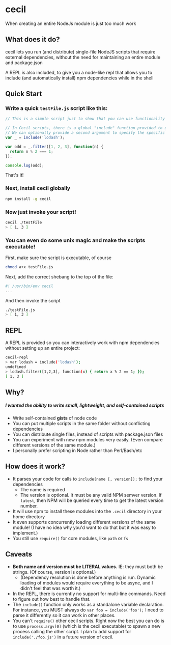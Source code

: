 # cecil
When creating an entire NodeJs module is just too much work

## What does it do?
cecil lets you run (and distribute) single-file NodeJS scripts that require external dependencies, without the need for maintaining an entire module and package.json

A REPL is also included, to give you a node-like repl that allows you to include (and automatically install) npm dependencies while in the shell

## Quick Start
### Write a quick `testFile.js` script like this:
```js
// This is a simple script just to show that you can use functionality from an npm module.

// In Cecil scripts, there is a global "include" function provided to get npm packages.
// We can optionally provide a second argument to specify the specific version to use.
var _ = include('lodash');

var odd = _.filter([1, 2, 3], function(n) {
  return n % 2 === 1;
});

console.log(odd);
```

That's it!

### Next, install cecil globally

```sh
npm install -g cecil
```

### Now just invoke your script!
```sh
cecil ./testFile
> [ 1, 3 ]
```

### You can even do some unix magic and make the scripts executable!

First, make sure the script is executable, of course
```sh
chmod a+x testFile.js
```
Next, add the correct shebang to the top of the file:
```js
#! /usr/bin/env cecil
...
```

And then invoke the script
```sh
./testFile.js
> [ 1, 3 ]
```

## REPL
A REPL is provided so you can interactively work with npm dependencies without setting up an entire project:
```sh
cecil-repl
> var lodash = include('lodash');
undefined
> lodash.filter([1,2,3], function(x) { return x % 2 == 1; });
[ 1, 3 ]
```

## Why?
##### I wanted the ability to write small, lightweight, and self-contained scripts
- Write self-contained **gists** of node code
- You can put multiple scripts in the same folder without conflicting dependencies
- You can distribute single files, instead of scripts with package.json files
- You can experiment with new npm modules very easily. (Even compare different versions of the same module.)
- I personally prefer scripting in Node rather than Perl/Bash/etc

## How does it work?
- It parses your code for calls to `include(name [, version]);` to find your dependencies
  - The name is required
  - The version is optional. It must be any valid NPM semver version. If `latest`, then NPM will be queried every time to get the latest version number.
- It will use npm to install these modules into the `.cecil` directory in your home directory
- It even supports concurrently loading different versions of the same module! (I have no idea why you'd want to do that but it was easy to implement.)
- You still use `require()` for core modules, like `path` or `fs`

## Caveats
- **Both name and version must be LITERAL values.** IE: they must both be strings. (Of course, version is optional.)
  - (Dependency resolution is done before anything is run. Dynamic loading of modules would require everything to be async, and I didn't feel that was worth it.)
- In the REPL, there is currently no support for multi-line commands. Need to figure out how best to handle that.
- The `include()` function only works as a standalone variable declaration. For instance, you MUST always do `var foo = include('foo');` I need to parse it differently so it can work in other places.
- You can't `require()` other cecil scripts. Right now the best you can do is to use `process.argv[0]` (which is the cecil executable) to spawn a new process calling the other script. I plan to add support for `include('./foo.js')` in a future version of cecil.
